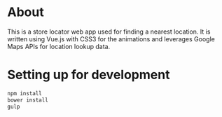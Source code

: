 # About
This is a store locator web app used for finding a nearest location. It is written using Vue.js with CSS3 for the animations and leverages Google Maps APIs for location lookup data.

# Setting up for development

```bash
npm install
bower install
gulp
```